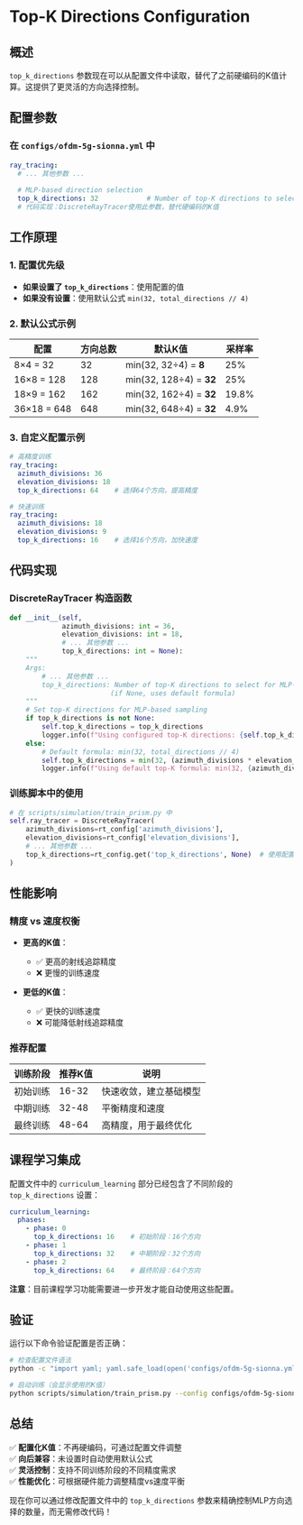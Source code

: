 # Top-K Directions Configuration

## 概述

`top_k_directions` 参数现在可以从配置文件中读取，替代了之前硬编码的K值计算。这提供了更灵活的方向选择控制。

## 配置参数

### 在 `configs/ofdm-5g-sionna.yml` 中

```yaml
ray_tracing:
  # ... 其他参数 ...
  
  # MLP-based direction selection
  top_k_directions: 32            # Number of top-K directions to select (configurable)
  # 代码实现：DiscreteRayTracer使用此参数，替代硬编码的K值
```

## 工作原理

### 1. 配置优先级

- **如果设置了 `top_k_directions`**：使用配置的值
- **如果没有设置**：使用默认公式 `min(32, total_directions // 4)`

### 2. 默认公式示例

| 配置 | 方向总数 | 默认K值 | 采样率 |
|------|----------|---------|--------|
| 8×4 = 32 | 32 | min(32, 32÷4) = **8** | 25% |
| 16×8 = 128 | 128 | min(32, 128÷4) = **32** | 25% |
| 18×9 = 162 | 162 | min(32, 162÷4) = **32** | 19.8% |
| 36×18 = 648 | 648 | min(32, 648÷4) = **32** | 4.9% |

### 3. 自定义配置示例

```yaml
# 高精度训练
ray_tracing:
  azimuth_divisions: 36
  elevation_divisions: 18
  top_k_directions: 64    # 选择64个方向，提高精度

# 快速训练
ray_tracing:
  azimuth_divisions: 18
  elevation_divisions: 9
  top_k_directions: 16    # 选择16个方向，加快速度
```

## 代码实现

### DiscreteRayTracer 构造函数

```python
def __init__(self, 
             azimuth_divisions: int = 36,
             elevation_divisions: int = 18,
             # ... 其他参数 ...
             top_k_directions: int = None):
    """
    Args:
        # ... 其他参数 ...
        top_k_directions: Number of top-K directions to select for MLP-based sampling 
                         (if None, uses default formula)
    """
    # Set top-K directions for MLP-based sampling
    if top_k_directions is not None:
        self.top_k_directions = top_k_directions
        logger.info(f"Using configured top-K directions: {self.top_k_directions}")
    else:
        # Default formula: min(32, total_directions // 4)
        self.top_k_directions = min(32, (azimuth_divisions * elevation_divisions) // 4)
        logger.info(f"Using default top-K formula: min(32, {azimuth_divisions * elevation_divisions} // 4) = {self.top_k_directions}")
```

### 训练脚本中的使用

```python
# 在 scripts/simulation/train_prism.py 中
self.ray_tracer = DiscreteRayTracer(
    azimuth_divisions=rt_config['azimuth_divisions'],
    elevation_divisions=rt_config['elevation_divisions'],
    # ... 其他参数 ...
    top_k_directions=rt_config.get('top_k_directions', None)  # 使用配置的K值
)
```

## 性能影响

### 精度 vs 速度权衡

- **更高的K值**：
  - ✅ 更高的射线追踪精度
  - ❌ 更慢的训练速度
  
- **更低的K值**：
  - ✅ 更快的训练速度
  - ❌ 可能降低射线追踪精度

### 推荐配置

| 训练阶段 | 推荐K值 | 说明 |
|----------|---------|------|
| 初始训练 | 16-32 | 快速收敛，建立基础模型 |
| 中期训练 | 32-48 | 平衡精度和速度 |
| 最终训练 | 48-64 | 高精度，用于最终优化 |

## 课程学习集成

配置文件中的 `curriculum_learning` 部分已经包含了不同阶段的 `top_k_directions` 设置：

```yaml
curriculum_learning:
  phases:
    - phase: 0
      top_k_directions: 16    # 初始阶段：16个方向
    - phase: 1  
      top_k_directions: 32    # 中期阶段：32个方向
    - phase: 2
      top_k_directions: 64    # 最终阶段：64个方向
```

**注意**：目前课程学习功能需要进一步开发才能自动使用这些配置。

## 验证

运行以下命令验证配置是否正确：

```bash
# 检查配置文件语法
python -c "import yaml; yaml.safe_load(open('configs/ofdm-5g-sionna.yml'))"

# 启动训练（会显示使用的K值）
python scripts/simulation/train_prism.py --config configs/ofdm-5g-sionna.yml --data results/complete_pipeline/data_split/train_data.h5 --output results/complete_pipeline/training
```

## 总结

✅ **配置化K值**：不再硬编码，可通过配置文件调整  
✅ **向后兼容**：未设置时自动使用默认公式  
✅ **灵活控制**：支持不同训练阶段的不同精度需求  
✅ **性能优化**：可根据硬件能力调整精度vs速度平衡  

现在你可以通过修改配置文件中的 `top_k_directions` 参数来精确控制MLP方向选择的数量，而无需修改代码！
